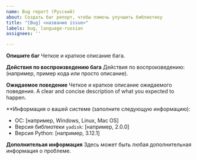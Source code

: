 ```yaml
---
name: Bug report (Русский)
about: Создать баг репорт, чтобы помочь улучшить библиотеку
title: "[Bug] <название issue>"
labels: bug, language-russian
assignees: ''

---
```


**Опишите баг**
Четкое и краткое описание бага.

**Действия по воспроизведению бага**
Действия по воспроизведению: (например, пример кода или просто описание).

**Ожидаемое поведение**
Четкое и краткое описание ожидаемого поведения.
A clear and concise description of what you expected to happen.

**Информация о вашей системе (заполните следующую информацию):
 - ОС: [например, Windows, Linux, Mac OS]
 - Версия библиотеки `yadisk`: [например, 2.0.0]
 - Версия Python: [например, 3.12.1]

**Дополнительая информация**
Здесь может быть любая дополнительная информация о проблеме.
